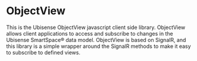 # ObjectView

This is the Ubisense ObjectView javascript client side library.  ObjectView allows client
applications to access and subscribe to changes in the Ubisense SmartSpace® data model.  ObjectView
is based on SignalR, and this library is a simple wrapper around the SignalR methods to make it easy
to subscribe to defined views.

